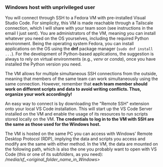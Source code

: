 ### Windows host with unprivileged user
You will connect through SSH to a Fedora VM with pre-installed Visual Studio Code. For simplicity, this VM is made reachable through a Tailscale connection, which I will share with your team soon (see instructions in the email I just sent). You are administrators of the VM, meaning you can install whatever you need on the OS yourselves, including the required Python environment. Being the operating system Fedora, you can install applications on the OS using the **dnf** package manager (`sudo dnf install ...`). For the development of Python-based applications, the suggestion is always to rely on virtual environments (e.g., _venv_ or _conda_), once you have installed the Python version you need.

The VM allows for multiple simultaneous SSH connections from the outside, meaning that members of the same team can work simultaneously using the same connection. However, remember that **each team member should work on different scripts and data to avoid writing conflicts. Thus, organize your work accordingly!**

An easy way to connect is by downloading the "Remote SSH" extension onto your local VS Code installation. This will start up the VS Code Server installed on the VM and enable the usage of its resources to run scripts stored locally on the VM. **The credentials to log in to the VM with SSH are the same as those used for the Windows host.**

The VM is hosted on the same PC you can access with Windows' Remote Desktop Protocol (RDP), implying the data and scripts you access and modify are the same with either method. In the VM, the data are mounted on the following path, which is also the one you probably want to open with VS Code (this or one of its subfolders, as you need): */media/sf_<original_folder_name_in_Windows>*
